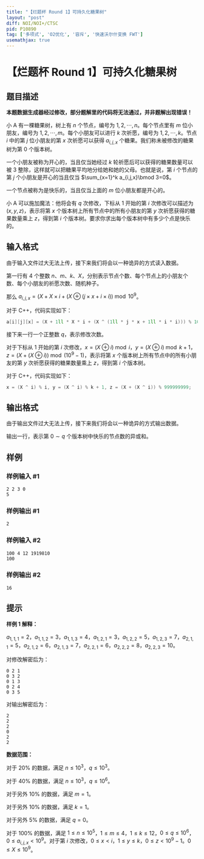 ```yaml
---
title: "【烂题杯 Round 1】可持久化糖果树"
layout: "post"
diff: NOI/NOI+/CTSC
pid: P10890
tag: ['多项式', 'O2优化', '容斥', '快速沃尔什变换 FWT']
usemathjax: true
---
```


# 【烂题杯 Round 1】可持久化糖果树
## 题目描述

**本题数据生成器经过修改，部分题解里的代码将无法通过，并非题解出现错误！**

小 A 有一棵糖果树，树上有 $n$ 个节点，编号为 $1,2,\cdots,n$。每个节点里有 $m$ 位小朋友，编号为 $1,2,\cdots,m$。每个小朋友可以进行 $k$ 次祈愿，编号为 $1,2,\cdots,k$。节点 $i$ 中的第 $j$ 位小朋友的第 $x$ 次祈愿可以获得 $a_{i,j,x}$ 个糖果。我们称未被修改的糖果树为第 $0$ 个版本树。

一个小朋友被称为开心的，当且仅当她经过 $k$ 轮祈愿后可以获得的糖果数量可以被 $3$ 整除，这样就可以把糖果平均地分给她和她的父母。也就是说，第 $i$ 个节点的第 $j$ 个小朋友是开心的当且仅当 $\sum_{x=1}^k a_{i,j,x}\bmod 3=0$。

一个节点被称为是快乐的，当且仅当上面的 $m$ 位小朋友都是开心的。

小 A 可以施加魔法：他将会有 $q$ 次修改，下标从 $1$ 开始的第 $i$ 次修改可以描述为 $(x,y,z)$，表示将第 $x$ 个版本树上所有节点中的所有小朋友的第 $y$ 次祈愿获得的糖果数量乘上 $z$，得到第 $i$ 个版本树。要求你求出每个版本树中有多少个点是快乐的。
## 输入格式

由于输入文件过大无法上传，接下来我们将会以一种诡异的方式读入数据。

第一行有 $4$ 个整数 $n$、$m$、$k$、$X$，分别表示节点个数、每个节点上的小朋友个数、每个小朋友的祈愿次数、随机种子。

那么 $a_{i,j,x}=(X+X\times i+(X\oplus (j\times x+i\times i))\bmod 10^9$。

对于 C++，代码实现如下：

```cpp
a[i][j][x] = (X + 1ll * X * i + (X ^ (1ll * j * x + 1ll * i * i))) % 1000000000;
```

接下来一行一个正整数 $q$，表示修改次数。

对于下标从 $1$ 开始的第 $i$ 次修改，$x=(X\oplus i)\bmod i$，$y=(X\oplus i)\bmod k+1$，$z=(X+(X\oplus i))\bmod (10^9-1)$，表示将第 $x$ 个版本树上所有节点中的所有小朋友的第 $y$ 次祈愿获得的糖果数量乘上 $z$，得到第 $i$ 个版本树。

对于 C++，代码实现如下：

```cpp
x = (X ^ i) % i, y = (X ^ i) % k + 1, z = (X + (X ^ i)) % 999999999;
```
## 输出格式

由于输出文件过大无法上传，接下来我们将会以一种诡异的方式输出数据。

输出一行，表示第 $0\sim q$ 个版本树中快乐的节点数的异或和。
## 样例

### 样例输入 #1
```
2 2 3 0
5
```
### 样例输出 #1
```
2
```
### 样例输入 #2
```
100 4 12 1919810
100
```
### 样例输出 #2
```
16
```
## 提示

**样例 1 解释：**

$a_{1,1,1}=2$，$a_{1,1,2}=3$，$a_{1,1,3}=4$，$a_{1,2,1}=3$，$a_{1,2,2}=5$，$a_{1,2,3}=7$，$a_{2,1,1}=5$，$a_{2,1,2}=6$，$a_{2,1,3}=7$，$a_{2,2,1}=6$，$a_{2,2,2}=8$，$a_{2,2,3}=10$。

对修改解密后为：

```
0 2 1
0 3 2
0 1 3
0 2 4
0 3 5
```

对输出解密后为：

```
2
2
2
0
2
2
```

**数据范围：**

对于 $20\%$ 的数据，满足 $n\le 10^3$，$q\le 10^3$。

对于 $40\%$ 的数据，满足 $n\le 10^3$，$q\le 10^6$。

对于另外 $10\%$ 的数据，满足 $m=1$。

对于另外 $10\%$ 的数据，满足 $k=1$。

对于另外 $5\%$ 的数据，满足 $q=0$。

对于 $100\%$ 的数据，满足 $1\le n\le 10^5$，$1\le m\le 4$，$1\le k\le 12$，$0\le q\le 10^6$，$0\le a_{i,j,x}< 10^9$。对于第 $i$ 次修改，$0\le x<i$，$1\le y\le k$，$0\le z<10^9-1$。$0\le X\le 10^9$。
